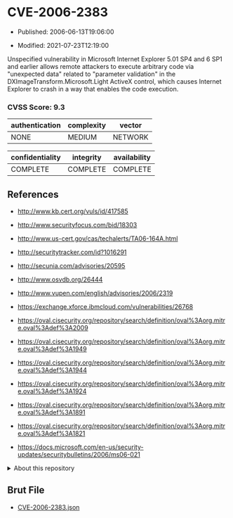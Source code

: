 # CVE-2006-2383

- Published: 2006-06-13T19:06:00

- Modified: 2021-07-23T12:19:00

Unspecified vulnerability in Microsoft Internet Explorer 5.01 SP4 and 6 SP1 and earlier allows remote attackers to execute arbitrary code via "unexpected data" related to "parameter validation" in the DXImageTransform.Microsoft.Light ActiveX control, which causes Internet Explorer to crash in a way that enables the code execution.

### CVSS Score: **9.3**

| authentication | complexity | vector |
| --- | --- | --- |
| NONE | MEDIUM | NETWORK |

| confidentiality | integrity | availability |
| --- | --- | --- |
| COMPLETE | COMPLETE | COMPLETE |

## References

* http://www.kb.cert.org/vuls/id/417585

* http://www.securityfocus.com/bid/18303

* http://www.us-cert.gov/cas/techalerts/TA06-164A.html

* http://securitytracker.com/id?1016291

* http://secunia.com/advisories/20595

* http://www.osvdb.org/26444

* http://www.vupen.com/english/advisories/2006/2319

* https://exchange.xforce.ibmcloud.com/vulnerabilities/26768

* https://oval.cisecurity.org/repository/search/definition/oval%3Aorg.mitre.oval%3Adef%3A2009

* https://oval.cisecurity.org/repository/search/definition/oval%3Aorg.mitre.oval%3Adef%3A1949

* https://oval.cisecurity.org/repository/search/definition/oval%3Aorg.mitre.oval%3Adef%3A1944

* https://oval.cisecurity.org/repository/search/definition/oval%3Aorg.mitre.oval%3Adef%3A1924

* https://oval.cisecurity.org/repository/search/definition/oval%3Aorg.mitre.oval%3Adef%3A1891

* https://oval.cisecurity.org/repository/search/definition/oval%3Aorg.mitre.oval%3Adef%3A1821

* https://docs.microsoft.com/en-us/security-updates/securitybulletins/2006/ms06-021

<details>
<summary>About this repository</summary> 

  This repository is part of the project [Live Hack CVE](https://github.com/Live-Hack-CVE). Main website can be found [www.live-hack.org](https://www.live-hack.org) 
  
  Made by [Sn0wAlice](https://github.com/Sn0wAlice) for the people that care about security and need to have a feed of the latest CVEs. Hope you enjoy it, don't forget to star the repo and follow me on [Twitter](https://twitter.com/Sn0wAlice) and [Github](https://github.com/Sn0wAlice). And that is my [personnal website](https://www.alice-snow.me/)

  - [Home Page](https://github.com/Live-Hack-CVE)
  - [Framework](https://github.com/Live-Hack-CVE/cve-framework)
  - [CVE database](https://github.com/Live-Hack-CVE/full_database)
  - [Changelog](https://github.com/Live-Hack-CVE/Changelog)
</details>

## Brut File

* [CVE-2006-2383.json](https://raw.githubusercontent.com/Live-Hack-CVE/full_database/main/cves/2006/CVE-2006-2383.json)

